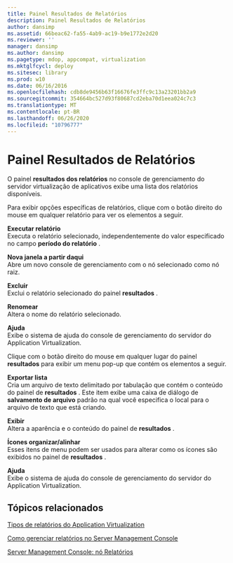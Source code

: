 ```yaml
---
title: Painel Resultados de Relatórios
description: Painel Resultados de Relatórios
author: dansimp
ms.assetid: 66beac62-fa55-4ab9-ac19-b9e1772e2d20
ms.reviewer: ''
manager: dansimp
ms.author: dansimp
ms.pagetype: mdop, appcompat, virtualization
ms.mktglfcycl: deploy
ms.sitesec: library
ms.prod: w10
ms.date: 06/16/2016
ms.openlocfilehash: cdb8de9456b63f16676fe3ffc9c13a23201bb2a9
ms.sourcegitcommit: 354664bc527d93f80687cd2eba70d1eea024c7c3
ms.translationtype: MT
ms.contentlocale: pt-BR
ms.lasthandoff: 06/26/2020
ms.locfileid: "10796777"
---
```

# Painel Resultados de Relatórios


O painel **resultados dos relatórios** no console de gerenciamento do servidor virtualização de aplicativos exibe uma lista dos relatórios disponíveis.

Para exibir opções específicas de relatórios, clique com o botão direito do mouse em qualquer relatório para ver os elementos a seguir.

<a href="" id="run-report"></a>**Executar relatório**  
Executa o relatório selecionado, independentemente do valor especificado no campo **período do relatório** .

<a href="" id="new-window-from-here"></a>**Nova janela a partir daqui**  
Abre um novo console de gerenciamento com o nó selecionado como nó raiz.

<a href="" id="delete"></a>**Excluir**  
Exclui o relatório selecionado do painel **resultados** .

<a href="" id="rename"></a>**Renomear**  
Altera o nome do relatório selecionado.

<a href="" id="help"></a>**Ajuda**  
Exibe o sistema de ajuda do console de gerenciamento do servidor do Application Virtualization.

Clique com o botão direito do mouse em qualquer lugar do painel **resultados** para exibir um menu pop-up que contém os elementos a seguir.

<a href="" id="export-list"></a>**Exportar lista**  
Cria um arquivo de texto delimitado por tabulação que contém o conteúdo do painel de **resultados** . Este item exibe uma caixa de diálogo de **salvamento de arquivo** padrão na qual você especifica o local para o arquivo de texto que está criando.

<a href="" id="view"></a>**Exibir**  
Altera a aparência e o conteúdo do painel de **resultados** .

<a href="" id="arrange-line-up-icons"></a>**Ícones organizar/alinhar**  
Esses itens de menu podem ser usados para alterar como os ícones são exibidos no painel de **resultados** .

<a href="" id="help"></a>**Ajuda**  
Exibe o sistema de ajuda do console de gerenciamento do servidor do Application Virtualization.

## Tópicos relacionados


[Tipos de relatórios do Application Virtualization](application-virtualization-report-types.md)

[Como gerenciar relatórios no Server Management Console](how-to-manage-reports-in-the-server-management-console.md)

[Server Management Console: nó Relatórios](server-management-console-reports-node.md)

 

 





